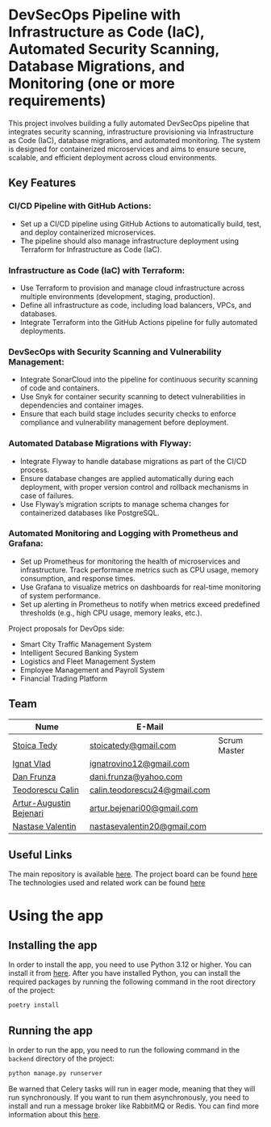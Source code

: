 # DevSecOps Pipeline with Infrastructure as Code (IaC), Automated Security Scanning, Database Migrations, and Monitoring (one or more requirements)

This project involves building a fully automated DevSecOps pipeline that integrates security scanning, infrastructure provisioning via Infrastructure as Code (IaC), database migrations, and automated monitoring. The system is designed for containerized microservices and aims to ensure secure, scalable, and efficient deployment across cloud environments.

## Key Features


### CI/CD Pipeline with GitHub Actions:
- Set up a CI/CD pipeline using GitHub Actions to automatically build, test, and deploy containerized microservices.
- The pipeline should also manage infrastructure deployment using Terraform for Infrastructure as Code (IaC).
### Infrastructure as Code (IaC) with Terraform:
- Use Terraform to provision and manage cloud infrastructure across multiple environments (development, staging, production).
- Define all infrastructure as code, including load balancers, VPCs, and databases.
- Integrate Terraform into the GitHub Actions pipeline for fully automated deployments.
### DevSecOps with Security Scanning and Vulnerability Management:
- Integrate SonarCloud into the pipeline for continuous security scanning of code and containers.
- Use Snyk for container security scanning to detect vulnerabilities in dependencies and container images.
- Ensure that each build stage includes security checks to enforce compliance and vulnerability management before deployment.
### Automated Database Migrations with Flyway:
- Integrate Flyway to handle database migrations as part of the CI/CD process.
- Ensure database changes are applied automatically during each deployment, with proper version control and rollback mechanisms in case of failures.
- Use Flyway’s migration scripts to manage schema changes for containerized databases like PostgreSQL.
### Automated Monitoring and Logging with Prometheus and Grafana:
- Set up Prometheus for monitoring the health of microservices and infrastructure. Track performance metrics such as CPU usage, memory consumption, and response times.
- Use Grafana to visualize metrics on dashboards for real-time monitoring of system performance.
- Set up alerting in Prometheus to notify when metrics exceed predefined thresholds (e.g., high CPU usage, memory leaks, etc.).

Project proposals for DevOps side:
- Smart City Traffic Management System
- Intelligent Secured Banking System
- Logistics and Fleet Management System
- Employee Management and Payroll System
- Financial Trading Platform

## Team 

| Nume                                                       | E-Mail                       |              |
|------------------------------------------------------------|------------------------------|-------------|
| [Stoica Tedy](https://github.com/Tedyst)                   | stoicatedy@gmail.com         | Scrum Master |
| [Ignat Vlad](https://github.com/ignatrovino12)             | ignatrovino12@gmail.com      |              |
| [Dan Frunza](https://github.com/DanFrunza)                 | dani.frunza@yahoo.com        |              |
| [Teodorescu Calin](https://github.com/TeodorescuCalin)     | calin.teodorescu24@gmail.com |              |
| [Artur-Augustin Bejenari](https://github.com/mikeesnipess) | artur.bejenari00@gmail.com   |              |
| [Nastase Valentin](https://github.com/nastasevalentin)     | nastasevalentin20@gmail.com  |              |

## Useful Links

The main repository is available [here](https://github.com/Tedyst/FII-ASET).
The project board can be found [here](https://github.com/users/Tedyst/projects/1/views/2)
The technologies used and related work can be found [here](https://docs.google.com/document/d/11urzU0jny9UJrOsGFh4iA7sewAFm6s6af9LfTdxIBcA/edit)


# Using the app

## Installing the app

In order to install the app, you need to use Python 3.12 or higher. You can install it from [here](https://www.python.org/downloads/).
After you have installed Python, you can install the required packages by running the following command in the root directory of the project:

```bash
poetry install
```

## Running the app

In order to run the app, you need to run the following command in the `backend` directory of the project:

```bash
python manage.py runserver
```

Be warned that Celery tasks will run in eager mode, meaning that they will run synchronously. If you want to run them asynchronously, you need to install and run a message broker like RabbitMQ or Redis. You can find more information about this [here](https://docs.celeryproject.org/en/stable/getting-started/brokers/).